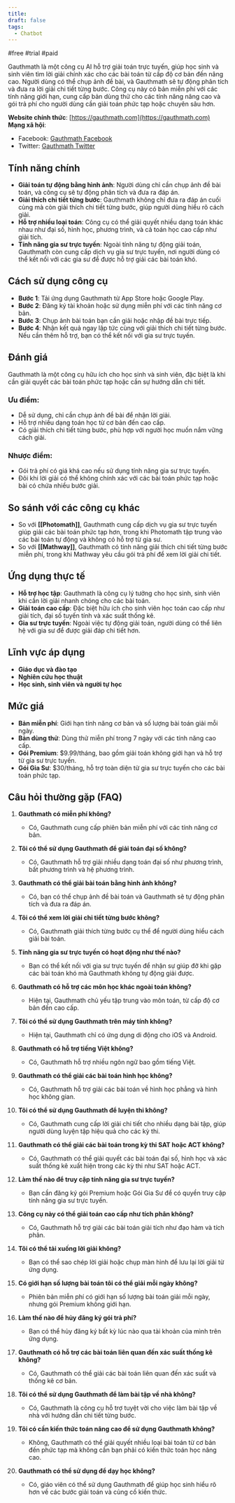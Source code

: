 ```yaml
---
title: 
draft: false
tags:
  - Chatbot
---
```

#free #trial #paid

Gauthmath là một công cụ AI hỗ trợ giải toán trực tuyến, giúp học sinh và sinh viên tìm lời giải chính xác cho các bài toán từ cấp độ cơ bản đến nâng cao. Người dùng có thể chụp ảnh đề bài, và Gauthmath sẽ tự động phân tích và đưa ra lời giải chi tiết từng bước. Công cụ này có bản miễn phí với các tính năng giới hạn, cung cấp bản dùng thử cho các tính năng nâng cao và gói trả phí cho người dùng cần giải toán phức tạp hoặc chuyên sâu hơn.

**Website chính thức**: [https://gauthmath.com](https://gauthmath.com)  
**Mạng xã hội**:

- Facebook: [Gauthmath Facebook](https://facebook.com/gauthmath)
- Twitter: [Gauthmath Twitter](https://twitter.com/gauthmath)

## Tính năng chính

- **Giải toán tự động bằng hình ảnh**: Người dùng chỉ cần chụp ảnh đề bài toán, và công cụ sẽ tự động phân tích và đưa ra đáp án.
- **Giải thích chi tiết từng bước**: Gauthmath không chỉ đưa ra đáp án cuối cùng mà còn giải thích chi tiết từng bước, giúp người dùng hiểu rõ cách giải.
- **Hỗ trợ nhiều loại toán**: Công cụ có thể giải quyết nhiều dạng toán khác nhau như đại số, hình học, phương trình, và cả toán học cao cấp như giải tích.
- **Tính năng gia sư trực tuyến**: Ngoài tính năng tự động giải toán, Gauthmath còn cung cấp dịch vụ gia sư trực tuyến, nơi người dùng có thể kết nối với các gia sư để được hỗ trợ giải các bài toán khó.

## Cách sử dụng công cụ

- **Bước 1**: Tải ứng dụng Gauthmath từ App Store hoặc Google Play.
- **Bước 2**: Đăng ký tài khoản hoặc sử dụng miễn phí với các tính năng cơ bản.
- **Bước 3**: Chụp ảnh bài toán bạn cần giải hoặc nhập đề bài trực tiếp.
- **Bước 4**: Nhận kết quả ngay lập tức cùng với giải thích chi tiết từng bước. Nếu cần thêm hỗ trợ, bạn có thể kết nối với gia sư trực tuyến.

## Đánh giá

Gauthmath là một công cụ hữu ích cho học sinh và sinh viên, đặc biệt là khi cần giải quyết các bài toán phức tạp hoặc cần sự hướng dẫn chi tiết.

### Ưu điểm:

- Dễ sử dụng, chỉ cần chụp ảnh đề bài để nhận lời giải.
- Hỗ trợ nhiều dạng toán học từ cơ bản đến cao cấp.
- Có giải thích chi tiết từng bước, phù hợp với người học muốn nắm vững cách giải.

### Nhược điểm:

- Gói trả phí có giá khá cao nếu sử dụng tính năng gia sư trực tuyến.
- Đôi khi lời giải có thể không chính xác với các bài toán phức tạp hoặc bài có chứa nhiều bước giải.

## So sánh với các công cụ khác

- So với **[[Photomath]]**, Gauthmath cung cấp dịch vụ gia sư trực tuyến giúp giải các bài toán phức tạp hơn, trong khi Photomath tập trung vào các bài toán tự động và không có hỗ trợ từ gia sư.
- So với **[[Mathway]]**, Gauthmath có tính năng giải thích chi tiết từng bước miễn phí, trong khi Mathway yêu cầu gói trả phí để xem lời giải chi tiết.

## Ứng dụng thực tế

- **Hỗ trợ học tập**: Gauthmath là công cụ lý tưởng cho học sinh, sinh viên khi cần lời giải nhanh chóng cho các bài toán.
- **Giải toán cao cấp**: Đặc biệt hữu ích cho sinh viên học toán cao cấp như giải tích, đại số tuyến tính và xác suất thống kê.
- **Gia sư trực tuyến**: Ngoài việc tự động giải toán, người dùng có thể liên hệ với gia sư để được giải đáp chi tiết hơn.

## Lĩnh vực áp dụng

- **Giáo dục và đào tạo**
- **Nghiên cứu học thuật**
- **Học sinh, sinh viên và người tự học**

## Mức giá

- **Bản miễn phí**: Giới hạn tính năng cơ bản và số lượng bài toán giải mỗi ngày.
- **Bản dùng thử**: Dùng thử miễn phí trong 7 ngày với các tính năng cao cấp.
- **Gói Premium**: $9.99/tháng, bao gồm giải toán không giới hạn và hỗ trợ từ gia sư trực tuyến.
- **Gói Gia Sư**: $30/tháng, hỗ trợ toàn diện từ gia sư trực tuyến cho các bài toán phức tạp.

## Câu hỏi thường gặp (FAQ)

1. **Gauthmath có miễn phí không?**
    
    - Có, Gauthmath cung cấp phiên bản miễn phí với các tính năng cơ bản.
2. **Tôi có thể sử dụng Gauthmath để giải toán đại số không?**
    
    - Có, Gauthmath hỗ trợ giải nhiều dạng toán đại số như phương trình, bất phương trình và hệ phương trình.
3. **Gauthmath có thể giải bài toán bằng hình ảnh không?**
    
    - Có, bạn có thể chụp ảnh đề bài toán và Gauthmath sẽ tự động phân tích và đưa ra đáp án.
4. **Tôi có thể xem lời giải chi tiết từng bước không?**
    
    - Có, Gauthmath giải thích từng bước cụ thể để người dùng hiểu cách giải bài toán.
5. **Tính năng gia sư trực tuyến có hoạt động như thế nào?**
    
    - Bạn có thể kết nối với gia sư trực tuyến để nhận sự giúp đỡ khi gặp các bài toán khó mà Gauthmath không tự động giải được.
6. **Gauthmath có hỗ trợ các môn học khác ngoài toán không?**
    
    - Hiện tại, Gauthmath chủ yếu tập trung vào môn toán, từ cấp độ cơ bản đến cao cấp.
7. **Tôi có thể sử dụng Gauthmath trên máy tính không?**
    
    - Hiện tại, Gauthmath chỉ có ứng dụng di động cho iOS và Android.
8. **Gauthmath có hỗ trợ tiếng Việt không?**
    
    - Có, Gauthmath hỗ trợ nhiều ngôn ngữ bao gồm tiếng Việt.
9. **Gauthmath có thể giải các bài toán hình học không?**
    
    - Có, Gauthmath hỗ trợ giải các bài toán về hình học phẳng và hình học không gian.
10. **Tôi có thể sử dụng Gauthmath để luyện thi không?**
    
    - Có, Gauthmath cung cấp lời giải chi tiết cho nhiều dạng bài tập, giúp người dùng luyện tập hiệu quả cho các kỳ thi.
11. **Gauthmath có thể giải các bài toán trong kỳ thi SAT hoặc ACT không?**
    
    - Có, Gauthmath có thể giải quyết các bài toán đại số, hình học và xác suất thống kê xuất hiện trong các kỳ thi như SAT hoặc ACT.
12. **Làm thế nào để truy cập tính năng gia sư trực tuyến?**
    
    - Bạn cần đăng ký gói Premium hoặc Gói Gia Sư để có quyền truy cập tính năng gia sư trực tuyến.
13. **Công cụ này có thể giải toán cao cấp như tích phân không?**
    
    - Có, Gauthmath hỗ trợ giải các bài toán giải tích như đạo hàm và tích phân.
14. **Tôi có thể tải xuống lời giải không?**
    
    - Bạn có thể sao chép lời giải hoặc chụp màn hình để lưu lại lời giải từ ứng dụng.
15. **Có giới hạn số lượng bài toán tôi có thể giải mỗi ngày không?**
    
    - Phiên bản miễn phí có giới hạn số lượng bài toán giải mỗi ngày, nhưng gói Premium không giới hạn.
16. **Làm thế nào để hủy đăng ký gói trả phí?**
    
    - Bạn có thể hủy đăng ký bất kỳ lúc nào qua tài khoản của mình trên ứng dụng.
17. **Gauthmath có hỗ trợ các bài toán liên quan đến xác suất thống kê không?**
    
    - Có, Gauthmath có thể giải các bài toán liên quan đến xác suất và thống kê cơ bản.
18. **Tôi có thể sử dụng Gauthmath để làm bài tập về nhà không?**
    
    - Có, Gauthmath là công cụ hỗ trợ tuyệt vời cho việc làm bài tập về nhà với hướng dẫn chi tiết từng bước.
19. **Tôi có cần kiến thức toán nâng cao để sử dụng Gauthmath không?**
    
    - Không, Gauthmath có thể giải quyết nhiều loại bài toán từ cơ bản đến phức tạp mà không cần bạn phải có kiến thức toán học nâng cao.
20. **Gauthmath có thể sử dụng để dạy học không?**
    
    - Có, giáo viên có thể sử dụng Gauthmath để giúp học sinh hiểu rõ hơn về các bước giải toán và củng cố kiến thức.